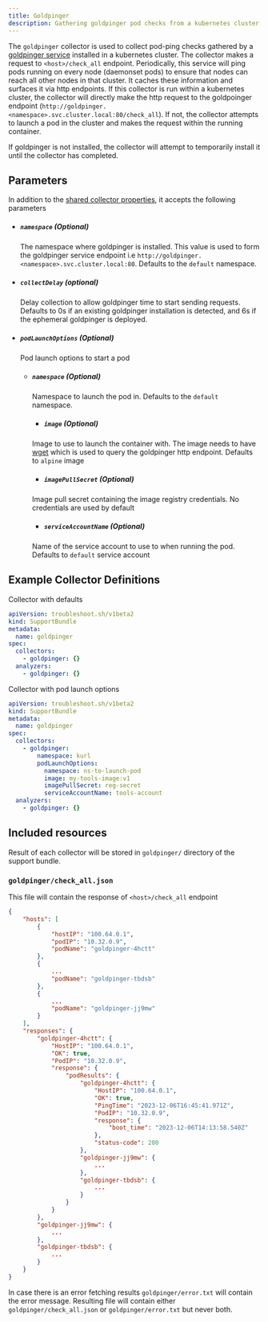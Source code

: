 ```yaml
---
title: Goldpinger
description: Gathering goldpinger pod checks from a kubernetes cluster
---
```


The `goldpinger` collector is used to collect pod-ping checks gathered by a [goldpinger service](https://github.com/bloomberg/goldpinger) installed in a kubernetes cluster. The collector makes a request to `<host>/check_all` endpoint. Periodically, this service will ping pods running on every node (daemonset pods) to ensure that nodes can reach all other nodes in that cluster. It caches these information and surfaces it via http endpoints. If this collector is run within a kubernetes cluster, the collector will directly make the http request to the goldpoinger endpoint (`http://goldpinger.<namespace>.svc.cluster.local:80/check_all`). If not, the collector attempts to launch a pod in the cluster and makes the request within the running container.

If goldpinger is not installed, the collector will attempt to temporarily install it until the collector has completed.

## Parameters

In addition to the [shared collector properties](/collect/collectors/#shared-properties), it accepts the following parameters

- ##### `namespace` (Optional)
  The namespace where goldpinger is installed. This value is used to form the goldpinger service endpoint i.e `http://goldpinger.<namespace>.svc.cluster.local:80`. Defaults to the `default` namespace.

- ##### `collectDelay` (optional)
  Delay collection to allow goldpinger time to start sending requests. Defaults to 0s if an existing goldpinger installation is detected, and 6s if the ephemeral goldpinger is deployed.
  
- ##### `podLaunchOptions` (Optional)
  Pod launch options to start a pod
  - ##### `namespace` (Optional)
    Namespace to launch the pod in. Defaults to the `default` namespace.

	- ##### `image` (Optional)
    Image to use to launch the container with. The image needs to have [wget](https://www.gnu.org/software/wget/) which is used to query the goldpinger http endpoint. Defaults to `alpine` image

	- ##### `imagePullSecret` (Optional)
    Image pull secret containing the image registry credentials. No credentials are used by default

	- ##### `serviceAccountName` (Optional)
    Name of the service account to use to when running the pod. Defaults to `default` service account

## Example Collector Definitions

Collector with defaults

```yaml
apiVersion: troubleshoot.sh/v1beta2
kind: SupportBundle
metadata:
  name: goldpinger
spec:
  collectors:
    - goldpinger: {}
  analyzers:
    - goldpinger: {}
```

Collector with pod launch options

```yaml
apiVersion: troubleshoot.sh/v1beta2
kind: SupportBundle
metadata:
  name: goldpinger
spec:
  collectors:
    - goldpinger:
        namespace: kurl
        podLaunchOptions:
          namespace: ns-to-launch-pod
          image: my-tools-image:v1
          imagePullSecret: reg-secret
          serviceAccountName: tools-account
  analyzers:
    - goldpinger: {}
```

## Included resources

Result of each collector will be stored in `goldpinger/` directory of the support bundle.

### `goldpinger/check_all.json`

This file will contain the response of `<host>/check_all` endpoint

```json
{
    "hosts": [
        {
            "hostIP": "100.64.0.1",
            "podIP": "10.32.0.9",
            "podName": "goldpinger-4hctt"
        },
        {
            ...
            "podName": "goldpinger-tbdsb"
        },
        {
            ...
            "podName": "goldpinger-jj9mw"
        }
    ],
    "responses": {
        "goldpinger-4hctt": {
            "HostIP": "100.64.0.1",
            "OK": true,
            "PodIP": "10.32.0.9",
            "response": {
                "podResults": {
                    "goldpinger-4hctt": {
                        "HostIP": "100.64.0.1",
                        "OK": true,
                        "PingTime": "2023-12-06T16:45:41.971Z",
                        "PodIP": "10.32.0.9",
                        "response": {
                            "boot_time": "2023-12-06T14:13:58.540Z"
                        },
                        "status-code": 200
                    },
                    "goldpinger-jj9mw": {
                        ...
                    },
                    "goldpinger-tbdsb": {
                        ...
                    }
                }
            }
        },
        "goldpinger-jj9mw": {
            ...
        },
        "goldpinger-tbdsb": {
            ...
        }
    }
}
```

In case there is an error fetching results `goldpinger/error.txt` will contain the error message. Resulting file will contain either `goldpinger/check_all.json` or `goldpinger/error.txt` but never both.
